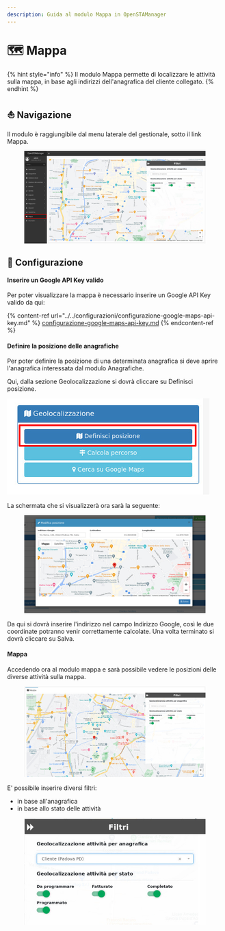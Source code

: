 ```yaml
---
description: Guida al modulo Mappa in OpenSTAManager
---
```


# 🗺 Mappa

{% hint style="info" %}
Il modulo Mappa permette di localizzare le attività sulla mappa, in base agli indirizzi dell'anagrafica del cliente collegato.
{% endhint %}

## ⛵  Navigazione

Il modulo è raggiungibile dal menu laterale del gestionale, sotto il link Mappa.

<figure><img src="../../.gitbook/assets/immagine (134).png" alt=""><figcaption></figcaption></figure>

## 🔧 Configurazione

#### Inserire un Google API Key valido

Per poter visualizzare la mappa è necessario inserire un Google API Key valido da qui:

{% content-ref url="../../configurazioni/configurazione-google-maps-api-key.md" %}
[configurazione-google-maps-api-key.md](../../configurazioni/configurazione-google-maps-api-key.md)
{% endcontent-ref %}

#### &#x20;Definire la posizione delle anagrafiche

Per poter definire la posizione di una determinata anagrafica si deve aprire l'anagrafica interessata dal modulo Anagrafiche.

Qui, dalla sezione Geolocalizzazione si dovrà cliccare su Definisci posizione.

&#x20;                                                            <img src="../../.gitbook/assets/immagine (139).png" alt="" data-size="original">

La schermata che si visualizzerà ora sarà la seguente:

<figure><img src="../../.gitbook/assets/immagine (152).png" alt=""><figcaption></figcaption></figure>

Da qui si dovrà inserire l'indirizzo nel campo Indirizzo Google, così le due coordinate potranno venir correttamente calcolate. Una volta terminato si dovrà cliccare su Salva.

#### Mappa

Accedendo ora al modulo mappa e sarà possibile vedere le posizioni delle diverse attività sulla mappa.

<figure><img src="../../.gitbook/assets/immagine (131).png" alt=""><figcaption></figcaption></figure>

E' possibile inserire diversi filtri:

* in base all'anagrafica
* in base allo stato delle attività

<figure><img src="../../.gitbook/assets/immagine (128).png" alt=""><figcaption></figcaption></figure>
